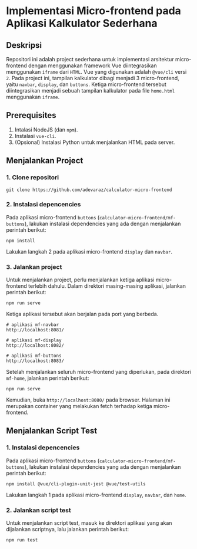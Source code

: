 # Implementasi Micro-frontend pada Aplikasi Kalkulator Sederhana
## Deskripsi
Repositori ini adalah project sederhana untuk implementasi arsitektur micro-frontend dengan menggunakan framework Vue diintegrasikan menggunakan `iframe` dari `HTML`. Vue yang digunakan adalah `@vue/cli` versi `2`. Pada project ini, tampilan kalkulator dibagi menjadi 3 micro-frontend, yaitu `navbar`, `display`, dan `buttons`. Ketiga micro-frontend tersebut diintegrasikan menjadi sebuah tampilan kalkulator pada file `home.html` menggunakan `iframe`.

## Prerequisites
1. Intalasi NodeJS (dan `npm`).
2. Instalasi `vue-cli`.
3. (Opsional) Instalasi Python untuk menjalankan HTML pada server.

## Menjalankan Project
### 1. Clone repositori
```
git clone https://github.com/adevaraz/calculator-micro-frontend
```
### 2. Instalasi depencencies
Pada aplikasi micro-frontend `buttons` (`calculator-micro-frontend/mf-buttons`), lakukan instalasi dependencies yang ada dengan menjalankan perintah berikut:
```
npm install
```
Lakukan langkah 2 pada aplikasi micro-frontend `display` dan `navbar`.
### 3. Jalankan project
Untuk menjalankan project, perlu menjalankan ketiga aplikasi micro-frontend terlebih dahulu. Dalam direktori masing-masing aplikasi, jalankan perintah berikut:
```
npm run serve
```
Ketiga aplikasi tersebut akan berjalan pada port yang berbeda.
```
# aplikasi mf-navbar
http://localhost:8081/

# aplikasi mf-display
http://localhost:8082/

# aplikasi mf-buttons
http://localhost:8083/
```
Setelah menjalankan seluruh micro-frontend yang diperlukan, pada direktori `mf-home`, jalankan perintah berikut:
```
npm run serve
```
Kemudian, buka `http://localhost:8080/` pada browser. Halaman ini merupakan container yang melakukan fetch terhadap ketiga micro-frontend.

## Menjalankan Script Test
### 1. Instalasi depencencies
Pada aplikasi micro-frontend `buttons` (`calculator-micro-frontend/mf-buttons`), lakukan instalasi dependencies yang ada dengan menjalankan perintah berikut:
```
npm install @vue/cli-plugin-unit-jest @vue/test-utils
```
Lakukan langkah 1 pada aplikasi micro-frontend `display`, `navbar`, dan `home`.

### 2. Jalankan script test
Untuk menjalankan script test, masuk ke direktori aplikasi yang akan dijalankan scriptnya, lalu jalankan perintah berikut:
```
npm run test
```
